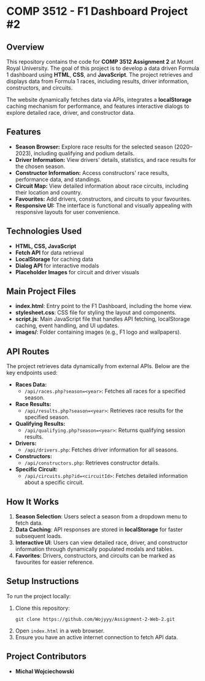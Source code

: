 # **COMP 3512 - F1 Dashboard Project #2**

## **Overview**
This repository contains the code for **COMP 3512 Assignment 2** at Mount Royal University. The goal of this project is to develop a data driven Formula 1 dashboard using **HTML**, **CSS**, and **JavaScript**. The project retrieves and displays data from Formula 1 races, including results, driver information, constructors, and circuits.

The website dynamically fetches data via APIs, integrates a **localStorage** caching mechanism for performance, and features interactive dialogs to explore detailed race, driver, and constructor data.


## **Features**
- **Season Browser:** Explore race results for the selected season (2020–2023), including qualifying and podium details.
- **Driver Information:** View drivers' details, statistics, and race results for the chosen season.
- **Constructor Information:** Access constructors' race results, performance data, and standings.
- **Circuit Map:** View detailed information about race circuits, including their location and country.
- **Favourites:** Add drivers, constructors, and circuits to your favourites.
- **Responsive UI:** The interface is functional and visually appealing with responsive layouts for user convenience.


## **Technologies Used**
- **HTML, CSS, JavaScript**
- **Fetch API** for data retrieval
- **LocalStorage** for caching data
- **Dialog API** for interactive modals
- **Placeholder Images** for circuit and driver visuals


## **Main Project Files**
- **index.html**: Entry point to the F1 Dashboard, including the home view.
- **stylesheet.css**: CSS file for styling the layout and components.
- **script.js**: Main JavaScript file that handles API fetching, localStorage caching, event handling, and UI updates.
- **images/**: Folder containing images (e.g., F1 logo and wallpapers).


## **API Routes**
The project retrieves data dynamically from external APIs. Below are the key endpoints used:

- **Races Data:**
  - `/api/races.php?season=<year>`: Fetches all races for a specified season.
- **Race Results:**
  - `/api/results.php?season=<year>`: Retrieves race results for the specified season.
- **Qualifying Results:**
  - `/api/qualifying.php?season=<year>`: Returns qualifying session results.
- **Drivers:**
  - `/api/drivers.php`: Fetches driver information for all seasons.
- **Constructors:**
  - `/api/constructors.php`: Retrieves constructor details.
- **Specific Circuit:**
  - `/api/circuits.php?id=<circuitId>`: Fetches detailed information about a specific circuit.


## **How It Works**
1. **Season Selection**: Users select a season from a dropdown menu to fetch data.
2. **Data Caching**: API responses are stored in **localStorage** for faster subsequent loads.
3. **Interactive UI**: Users can view detailed race, driver, and constructor information through dynamically populated modals and tables.
4. **Favorites**: Drivers, constructors, and circuits can be marked as favourites for easier reference.


## **Setup Instructions**
To run the project locally:
1. Clone this repository:
   ```
   git clone https://github.com/Wojyyy/Assignment-2-Web-2.git
   ```
2. Open `index.html` in a web browser.
3. Ensure you have an active internet connection to fetch API data.


## **Project Contributors**
- **Michal Wojciechowski**

